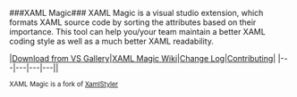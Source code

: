 ###XAML Magic###
XAML Magic is a visual studio extension, which formats XAML source code by sorting the attributes based on their importance. This tool can help you/your team maintain a better XAML coding style as well as a much better XAML readability.

|[Download from VS Gallery](https://visualstudiogallery.msdn.microsoft.com/0d682c2e-3c5e-4f0e-8b54-d37ecb25eb7e)|[XAML Magic Wiki](https://github.com/grochocki/XamlMagic/wiki)|[Change Log](https://github.com/grochocki/XamlMagic/wiki/Change-Log)|[Contributing](https://github.com/grochocki/XamlMagic/blob/master/CONTRIBUTING.md)|
|---|---|---|---||

<sub>XAML Magic is a fork of [XamlStyler](https://github.com/NicoVermeir/XamlStyler)<sub>
